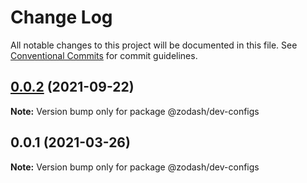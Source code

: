 # Change Log

All notable changes to this project will be documented in this file.
See [Conventional Commits](https://conventionalcommits.org) for commit guidelines.

## [0.0.2](https://github.com/zcorky/zodash/compare/@zodash/dev-configs@0.0.1...@zodash/dev-configs@0.0.2) (2021-09-22)

**Note:** Version bump only for package @zodash/dev-configs





## 0.0.1 (2021-03-26)

**Note:** Version bump only for package @zodash/dev-configs
